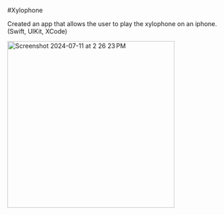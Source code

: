 #Xylophone

Created an app that allows the user to play the xylophone on an iphone.(Swift, UIKit, XCode)

<img width="378" alt="Screenshot 2024-07-11 at 2 26 23 PM" src="https://github.com/payton1998/Xylophone/assets/17220685/8289a947-60f0-4492-b01f-9ec7f1ce21c1">

